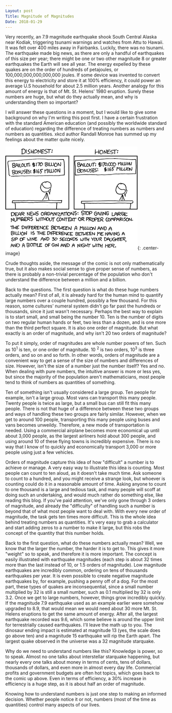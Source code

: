 ```yaml
---
Layout: post
Title: Magnitude of Magnitudes
Date: 2018-01-29
---
```


Very recently, an 7.9 magnitude earthquake shook South Central Alaska near Kodiak, triggering tsunami warnings and watches from Attu to Hawaii. It was felt over 400 miles away in Fairbanks. Luckily, there was no tsunami. The earthquake made big news, as there are only a handful of earthquakes of this size per year; there might be one or two other magnitude 8 or greater earthquakes the Earth will see all year. The energy expelled by these quakes are on the order of hundreds of petajoules, or 100,000,000,000,000,000 joules. If some device was invented to convert this energy to electricity and store it at 100% efficiency, it could power an average U.S household for about 2.5 million years. Another analogy for this amount of energy is that of Mt. St. Helens' 1980 eruption. Surely these numbers are huge, but what do they actually mean, and why is understanding them so important?

I will answer these questions in a moment, but I would like to give some background on why I'm writing this post first. I have a certain frustration with the standard American education (and possibly the worldwide standard of education) regarding the difference of treating numbers as numbers and numbers as quantities. xkcd author Randall Monroe has summed up my feelings about the matter quite nicely.

![xkcd 1000 times](/images/1000_times.png){: .center-image}

Crude thoughts aside, the message of the comic is not only mathematically true, but it also makes social sense to give proper sense of numbers, as there is probably a non-trivial percentage of the population who don't understand the difference between a million and a billion.

Back to the questions. The first question is what do these huge numbers actually mean? First of all, it is already hard for the human mind to quantify large numbers over a couple hundred, possibly a few thousand. For this reason, some cultures' numeral system didn't go far past the hundreds or thousands, since it just wasn't necessary. Perhaps the best way to explain is to start small, and small being the number 10. Ten is the number of digits on two regular human hands or feet, two less than a dozen, and is one more than the third perfect square. It is also one order of magnitude. But what exactly is an order of magnitude, and why isn't 20 two orders of magnitude? 

To put it simply, order of magnitudes are whole number powers of ten. Such as 10<sup>1</sup> is ten, or one order of magnitude. 10 <sup>2</sup> is two orders, 10<sup>3</sup> is three orders, and so on and so forth. In other words, orders of magnitude are a convenient way to get a sense of the size of numbers and differences of size. However, isn't the size of a number just the number itself? Yes and no. When dealing with pure numbers, the intuitive answer is more or less yes, but since the majority of the population aren't mathematicians, most people tend to think of numbers as quantities of something. 

Ten of something isn't usually considered a large group. Ten people for example, isn't a large group. Most vans can transport this many people. Twenty people is twice as large, but a small bus can still fit this many people. There is not that huge of a difference between these two groups and ways of handling these two groups are fairly similar. However, when we get to around 100 people, transporting this many people using buses and vans becomes unweildy. Therefore, a new mode of transportation is needed. Using a commercial airplane becomes more economical up until about 3,000 people, as the largest airliners hold about 300 people, and using around 10 of these flying towns is incredibly expensive. There is no way that I know of to quickly and economically transport 3,000 or more people using just a few vehicles.

Orders of magnitude capture this idea of how "difficult" a number is to achieve or manage. A very easy way to illustrate this idea is counting. Most people can count to ten aloud, as it doesn't take much time. Ask someone to count to a hundred, and you might receive a strange look, but whoever is counting could do it in a reasonable amount of time. Asking anyone to count to one thousand is a large and tedious task, and many people will scoff at doing such an undertaking, and would much rather do something else, like reading this blog. If you've paid attention, we've only gone through 3 orders of magnitude, and already the "difficulty" of handling such a number is beyond that of what most people want to deal with. With every new order of magnitude, the task gets ten times more difficult. This is the whole idea behind treating numbers as quantities. It's very easy to grab a calculator and start adding zeros to a number to make it large, but this robs the concept of the quantity that this number holds.

Back to the first question, what do these numbers actually mean? Well, we know that the larger the number, the harder it is to get to. This gives it more "weight" so to speak, and therefore it is more important. The concept is easily illustrated with earthquake magnitudes (each step is about 32 times more than the last instead of 10, or 1.5 orders of magnitude). Low magnitude earthquakes are incredibly common, ordering on tens of thousands earthquakes per year. It is even possible to create negative magnitude earthquakes by, for example, pushing a penny off of a dog. For the most part, these types of quakes are inconsequential, since a small number multiplied by 32 is still a small number, such as 0.1 multiplied by 32 is only 3.2. Once we get to large numbers, however, things grow incredibly quickly. If the magnitude 7.9 earthquake used as an example earlier were somehow upgraded to 8.9, that would mean we would need about 30 more Mt. St. Helens eruptions to get the same amount of energy. After all, the largest earthquake recorded was 9.6, which some believe is around the upper limit for terrestrially caused earthquakes. I'll leave the math up to you. The dinosaur ending impact is estimated at magnitude 13 (yes, the scale does go above ten) and a magnitude 15 earthquake will rip the Earth apart. The largest quake observed in the universe was a 32 magnitude starquake.

Why do we need to understand numbers like this? Knowledge is power, so to speak. Almost no one talks about interstellar starquake happening, but nearly every one talks about money in terms of cents, tens of dollars, thousands of dollars, and even more in almost every day life. Commercial profits and government budgets are often hot topics, which goes back to the comic up above. Even in terms of efficiency, a 30% increase in efficiency is a huge step, as it is about half an order of magnitude. 

Knowing how to understand numbers is just one step to making an informed decision. Whether people notice it or not, numbers (most of the time as quantities) control many aspects of our lives.